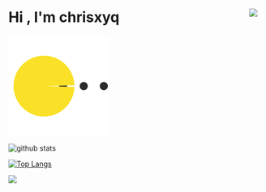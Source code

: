 <h1>Hi <img src="https://github.com/TheDudeThatCode/TheDudeThatCode/blob/master/Assets/Hi.gif" width="29px" align="right">, I'm chrisxyq</h1> 

<img align="center" src="https://raw.githubusercontent.com/Aniket965/Aniket965/master/pacman.svg?sanitize=true" width="200" height="200">

![github stats](https://github-readme-stats.vercel.app/api?username=chrisxyq&show_icons=true&theme=radical&hide_title=0)

[![Top Langs](https://github-readme-stats.vercel.app/api/top-langs/?username=chrisxyq&show_icons=true&theme=radical)](https://github.com/anuraghazra/github-readme-stats)

[![](https://github-readme-stats.vercel.app/api/pin/?username=chrisxyq&repo=spring-learning&theme=radical)](https://github.com/chrisxyq/spring-learning)

